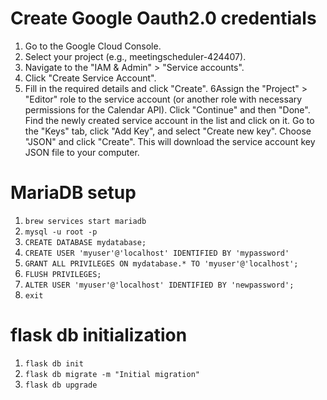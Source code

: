 # Create Google Oauth2.0 credentials
1. Go to the Google Cloud Console.
2. Select your project (e.g., meetingscheduler-424407).
3. Navigate to the "IAM & Admin" > "Service accounts".
4. Click "Create Service Account".
5. Fill in the required details and click "Create".
6Assign the "Project" > "Editor" role to the service account (or another role with necessary permissions for the Calendar API).
Click "Continue" and then "Done".
Find the newly created service account in the list and click on it.
Go to the "Keys" tab, click "Add Key", and select "Create new key".
Choose "JSON" and click "Create". This will download the service account key JSON file to your computer.

# MariaDB setup
1. `` brew services start mariadb ``
2. `` mysql -u root -p ``
3. `` CREATE DATABASE mydatabase; ``
4. `` CREATE USER 'myuser'@'localhost' IDENTIFIED BY 'mypassword' ``
5. `` GRANT ALL PRIVILEGES ON mydatabase.* TO 'myuser'@'localhost'; ``
6. ``FLUSH PRIVILEGES;``
7. `` ALTER USER 'myuser'@'localhost' IDENTIFIED BY 'newpassword'; ``
6. ``exit``

# flask db initialization
1. ``flask db init``
2. ``flask db migrate -m "Initial migration"``
3. ``flask db upgrade``